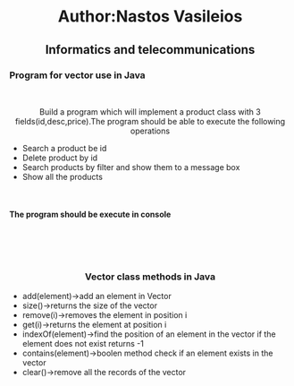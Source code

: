 <html>
<body>
<h1 style="text-align:center">Author:Nastos Vasileios</h1>
<h2 style="text-align:center">Informatics and telecommunications</h2>
<h3 style="text-align center">Program for vector use in Java</h3>
<br>
<p style="text-align:center;">Build a program which will implement a product class with 3 fields(id,desc,price).The program should be able to execute the following operations<p>
<ul>
<li>Search a product be id</li>
<li>Delete product by id</li>
<li>Search products by filter and show them to a message box</li>
<li>Show all the products</li>
</ul>
<br>
<h4>The program should be execute in console</h4>
<br><br><br>
<h3 style="text-align:center;">Vector class methods in Java</h3>
<ul>
<li>add(element)->add an element in Vector</li>
<li>size()->returns the size of the vector</li>
<li>remove(i)->removes the element in position i</li>
<li>get(i)->returns the element at position i</li>
<li>indexOf(element)->find the position of an element in the vector 
if the element does not exist returns -1</li>
<li>contains(element)->boolen method check if an element exists in the vector</li>
<li>clear()->remove all the records of the vector</li>
</ul>
</body>
</html>
